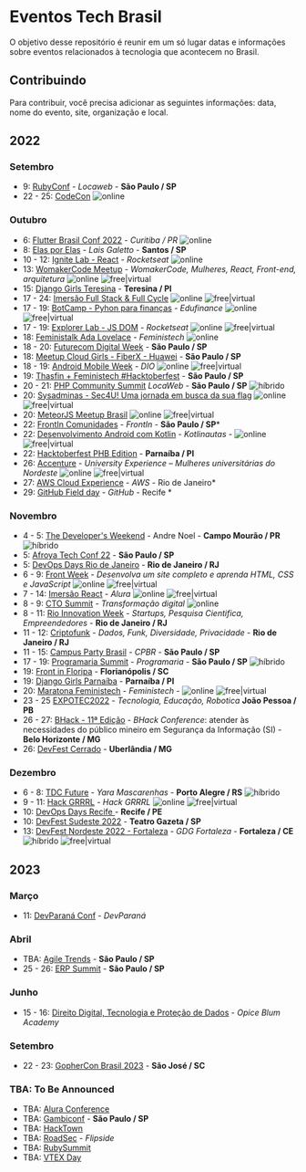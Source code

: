 # Eventos Tech Brasil

O objetivo desse repositório é reunir em um só lugar datas e informações sobre eventos relacionados à tecnologia que acontecem no Brasil.

## Contribuindo

Para contribuir, você precisa adicionar as seguintes informações: data, nome do evento, site, organização e local.

## 2022

### Setembro

* 9: [RubyConf](https://www.rubyconf.com.br/) - *Locaweb* - **São Paulo / SP**
* 22 - 25: [CodeCon](https://www.codecon.dev/) ![online](https://img.shields.io/static/v1?label=&message=online&color=green)

### Outubro

* 6: [Flutter Brasil Conf 2022](https://gdg.community.dev/events/details/google-gdg-curitiba-presents-flutter-brasil-conf-2022/) - *Curitiba / PR* ![online](https://img.shields.io/static/v1?label=&message=online&color=green)
* 8: [Elas por Elas](https://www.sympla.com.br/evento/elas-por-elas/1709612?lang=PT) - *Lais Galetto* - **Santos / SP**
* 10 - 12: [Ignite Lab - React](https://lp.rocketseat.com.br/inscricao/ignite-lab) - *Rocketseat* ![online](https://img.shields.io/static/v1?label=&message=online&color=green)
* 13: [WomakerCode Meetup](https://www.youtube.com/watch?v=sIg9KJk-jOY) - *WomakerCode, Mulheres, React, Front-end, arquitetura* ![online](https://img.shields.io/static/v1?label=&message=online&color=green)  ![free|virtual](https://img.shields.io/static/v1?label=&message=free|virtual&color=lightblue)
* 15: [Django Girls Teresina](https://djangogirls.org/en/teresina/) - **Teresina / PI**
* 17 - 24: [Imersão Full Stack & Full Cycle](https://imersao.fullcycle.com.br) ![online](https://img.shields.io/static/v1?label=&message=online&color=green) ![free|virtual](https://img.shields.io/static/v1?label=&message=free|virtual&color=lightblue)
* 17 - 19: [BotCamp - Pyhon para finanças](https://lp.edufinance.com.br/botcamp/?fbclid=IwAR0YnpT1if5q9NMOFs-DluwWEEdEKPc7-e_GzZCuH3EgJkdMCsNJ5EPtHO0) - *Edufinance* ![online](https://img.shields.io/static/v1?label=&message=online&color=green) ![free|virtual](https://img.shields.io/static/v1?label=&message=free|virtual&color=lightblue)
* 17 - 19: [Explorer Lab - JS DOM](https://explorer-lab.rocketseat.com.br/convite/antonio-10126) - *Rocketseat* ![online](https://img.shields.io/static/v1?label=&message=online&color=green) ![free|virtual](https://img.shields.io/static/v1?label=&message=free|virtual&color=lightblue)
* 18: [Feministalk Ada Lovelace](https://www.twitch.tv/morgannadev) - *Feministech* ![online](https://img.shields.io/static/v1?label=&message=online&color=green)
* 18 - 20: [Futurecom Digital Week](https://www.futurecom.com.br/pt/home.html) - **São Paulo / SP**
* 18: [Meetup Cloud Girls - FiberX - Huawei](https://www.eventbrite.com.br/e/cloud-girls-presencial-fiberx-huawei-tickets-432490519787) - **São Paulo / SP**
* 18 - 19: [Android Mobile Week](https://lp.dio.me/ds-android-mobile-week/) - *DIO* ![online](https://img.shields.io/static/v1?label=&message=online&color=green) ![free|virtual](https://img.shields.io/static/v1?label=&message=free|virtual&color=lightblue)
* 19: [Thasfin + Feministech #Hacktoberfest](https://www.meetup.com/pt-BR/thasfin/events/288750105/) - **São Paulo / SP**
* 20 - 21: [PHP Community Summit](https://php.locaweb.com.br/) *LocaWeb* - **São Paulo / SP** ![híbrido](https://img.shields.io/static/v1?label=&message=h%C3%ADbrido&color=blue)
* 20: [Sysadminas -  Sec4U! Uma jornada em busca da sua flag](https://www.meetup.com/pt-BR/sysadminas/events/288562412/) ![online](https://img.shields.io/static/v1?label=&message=online&color=green) ![free|virtual](https://img.shields.io/static/v1?label=&message=free|virtual&color=lightblue)
* 20: [MeteorJS Meetup Brasil](https://www.meetup.com/pt-BR/meteor-brasil/) ![online](https://img.shields.io/static/v1?label=&message=online&color=green) ![free|virtual](https://img.shields.io/static/v1?label=&message=free|virtual&color=lightblue)
* 22: [FrontIn Comunidades](https://www.sympla.com.br/evento/frontin-comunidades-2022/1713603) - *FrontIn* - **São Paulo / SP***
* 22: [Desenvolvimento Android com Kotlin](https://kotlinautas.dev/evento/) - *Kotlinautas* - ![online](https://img.shields.io/static/v1?label=&message=online&color=green) ![free|virtual](https://img.shields.io/static/v1?label=&message=free|virtual&color=lightblue)
* 22: [Hacktoberfest PHB Edition](https://gdg.community.dev/events/details/google-gdg-parnaiba-presents-hacktoberfest-phb-edition/) - **Parnaíba / PI**
* 26: [Accenture](https://flows.beamery.com/accenture/mulheres-universitarias-do-nordeste-br-3v5fbgbj_/0) - *University Experience – Mulheres universitárias do Nordeste* ![online](https://img.shields.io/static/v1?label=&message=online&color=green) ![free|virtual](https://img.shields.io/static/v1?label=&message=free|virtual&color=lightblue)
* 27: [AWS Cloud Experience](https://pages.awscloud.com/LATAM-field-OE-Cloud-Experience-2022-reg-event.html) - *AWS* - Rio de Janeiro*
* 29: [GitHub Field day](https://githubfieldday.com/brazil2022/) - *GitHub* - Recife *

### Novembro

* 4 - 5: [The Developer's Weekend](https://weekend.developerslife.tech/) - Andre Noel - **Campo Mourão / PR** ![híbrido](https://img.shields.io/static/v1?label=&message=h%C3%ADbrido&color=blue)
* 5: [Afroya Tech Conf 22](https://www.afroyatechconf.com.br/) - **São Paulo / SP**
* 5: [DevOps Days Rio de Janeiro](https://devopsdays.org/events/2022-rio-de-janeiro/welcome/) - **Rio de Janeiro / RJ**
* 6 - 9: [Front Week](https://materiais.horadecodar.com.br/front-week?fbclid=IwAR1T_X10F2sAJV3-W4nCC5cydK7PdmzJAlzoUmexeSoU7XmjEQXTrwYxC-E) - *Desenvolva um site completo e aprenda HTML, CSS e JavaScript* ![online](https://img.shields.io/static/v1?label=&message=online&color=green) ![free|virtual](https://img.shields.io/static/v1?label=&message=free|virtual&color=lightblue)
* 7 - 14: [Imersão React](https://www.alura.com.br/imersao-react?bid=RAMOBWJ) - *Alura* ![online](https://img.shields.io/static/v1?label=&message=online&color=green) ![free|virtual](https://img.shields.io/static/v1?label=&message=free|virtual&color=lightblue)
* 8 - 9: [CTO Summit](https://ctosummit.com.br/) - *Transformação digital* ![online](https://img.shields.io/static/v1?label=&message=online&color=green)
* 8 - 11: [Rio Innovation Week](https://rioinnovationweek.com.br/) - *Startups, Pesquisa Cientifica, Empreendedores* - **Rio de Janeiro / RJ**
* 11 - 12: [Criptofunk](https://criptofunk.org/2022-2/) - *Dados, Funk, Diversidade, Privacidade* - **Rio de Janeiro / RJ**
* 11 - 15: [Campus Party Brasil](https://brasil.campus-party.org/) - *CPBR* - **São Paulo / SP**
* 17 - 19: [Programaria Summit](https://vamosjuntes.programaria.org/summit2022) - *Programaria* - **São Paulo / SP** ![híbrido](https://img.shields.io/static/v1?label=&message=h%C3%ADbrido&color=blue)
* 19: [Front in Floripa](https://frontin.floripa.br/) - **Florianópolis / SC**
* 19: [Django Girls Parnaíba](https://djangogirls.org/en/parnaiba/) - **Parnaíba / PI**
* 20: [Maratona Feministech](https://feministech.github.io/) - *Feministech* - ![online](https://img.shields.io/static/v1?label=&message=online&color=green) ![free|virtual](https://img.shields.io/static/v1?label=&message=free|virtual&color=lightblue)
* 23 - 25 [EXPOTEC2022](https://www.expotec.org.br/2022/) - *Tecnologia, Educação, Robotica*  **João Pessoa / PB**
* 26 - 27: [BHack - 11ª Edição](https://www.bhack.com.br/) - *BHack Conference*: atender às necessidades do público mineiro em Segurança da Informação (SI) - **Belo Horizonte / MG**
* 26: [DevFest Cerrado](https://devfestcerrado.com.br/) - **Uberlândia / MG**
### Dezembro


* 6 - 8: [TDC Future](https://thedevconf.com/tdc/2022/future/) - *Yara Mascarenhas* - **Porto Alegre / RS** ![híbrido](https://img.shields.io/static/v1?label=&message=h%C3%ADbrido&color=blue)
* 9 - 11: [Hack GRRRL](https://hackgrrrl.com/) - _Hack GRRRL_ ![online](https://img.shields.io/static/v1?label=&message=online&color=green) ![free|virtual](https://img.shields.io/static/v1?label=&message=free|virtual&color=lightblue)
* 10: [DevOps Days Recife ](https://devopsdays.org/events/2022-recife/welcome/) - **Recife / PE** 
* 10: [DevFest Sudeste 2022](https://gdg.community.dev/events/details/google-gdg-sao-paulo-presents-devfest-sudeste-2022/) - **Teatro Gazeta / SP**
* 13: [DevFest Nordeste 2022 - Fortaleza](https://gdg.community.dev/events/details/google-gdg-fortaleza-presents-devfest-nordeste-2022/) - *GDG Fortaleza* - **Fortaleza / CE**  ![híbrido](https://img.shields.io/static/v1?label=&message=h%C3%ADbrido&color=blue) ![free|virtual](https://img.shields.io/static/v1?label=&message=free|virtual&color=lightblue)


## 2023

### Março

* 11: [DevParaná Conf](https://www.devparana.org/) - *DevParaná*

### Abril

* TBA: [Agile Trends](https://agiletrendsbr.com/) - **São Paulo / SP**
* 25 - 26: [ERP Summit](https://www.erpsummit.com.br/) - **São Paulo / SP**

### Junho

* 15 - 16: [Direito Digital, Tecnologia e Proteção de Dados](https://cddtpd.com.br) - *Opice Blum Academy*

### Setembro

* 22 - 23: [GopherCon Brasil 2023](https://www.sympla.com.br/evento/gophercon-brasil-2023/1733229?lang=PT) - **São José / SC**

### TBA: To Be Announced

* TBA: [Alura Conference](https://www.devleaders.com.br/)
* TBA: [Gambiconf](https://gambiconf.dev/) - **São Paulo / SP**
* TBA: [HackTown](https://hacktown.com.br/)
* TBA: [RoadSec](https://www.roadsec.com.br/) - *Flipside*
* TBA: [RubySummit](https://ruby.com.br/)
* TBA: [VTEX Day](https://vtexday.vtex.com/)
